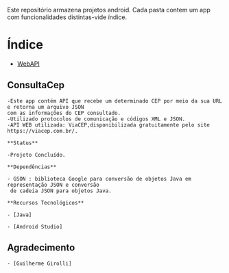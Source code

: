 
Este repositório armazena projetos android. Cada pasta contem um app com funcionalidades   distintas-vide índice. 

Índice
=================
   * [WebAPI](#consultaCep)
 
## ConsultaCep

```
-Este app contém API que recebe um determinado CEP por meio da sua URL e retorna um arquivo JSON  
com as informações do CEP consultado.
-Utilizado protocolos de comunicação e códigos XML e JSON.
-API WEB utilizada: ViaCEP,disponibilizada gratuitamente pelo site https://viacep.com.br/.

**Status**

-Projeto Concluído.

**Dependências**

- GSON : biblioteca Google para conversão de objetos Java em representação JSON e conversão  
 de cadeia JSON para objetos Java.

**Recursos Tecnológicos**

- [Java]

- [Android Studio]

```

## Agradecimento

```
- [Guilherme Girolli]
